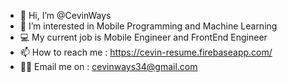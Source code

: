 - 👋 Hi, I’m @CevinWays
- 👀 I’m interested in Mobile Programming and Machine Learning
- 💻 My current job is Mobile Engineer and FrontEnd Engineer
- 📫 How to reach me : https://cevin-resume.firebaseapp.com/
- 🤘🏻 Email me on : cevinways34@gmail.com
